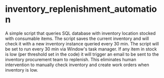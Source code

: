 # inventory_replenishment_automation
A simple script that queries SQL database with inventory location stocked with consumable items. The script saves the current inventory and will check it with a new inventory instance queried every 30 min. The script will be set to run every 30 min via Window's task manager. If any item in stock is low (per threshold set in the code) it will trigger an email to be sent to the inventory procurement team to replenish. This eliminates human intervention to manually check inventory and create work orders when inventory is low.
